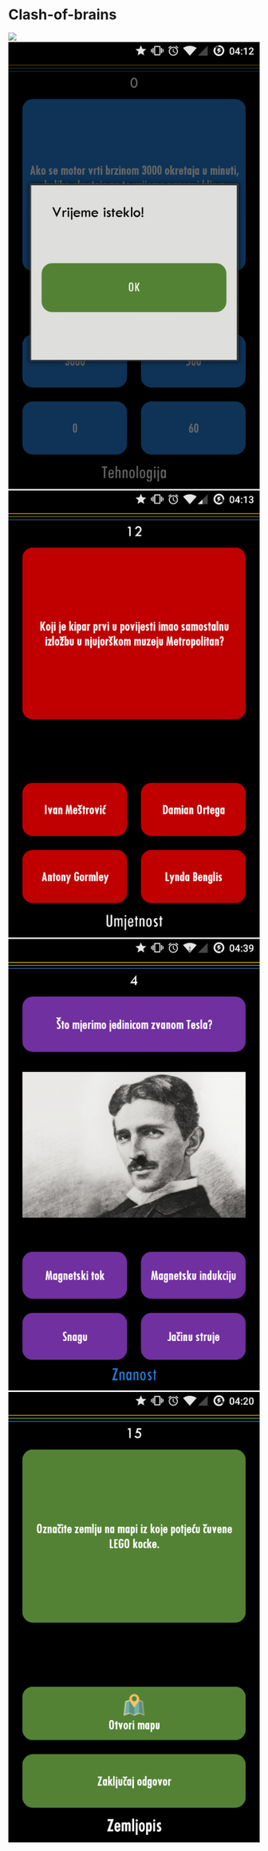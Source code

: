 # Clash-of-brains

![](./assets/asset_2.png=100x20)
![](assets/asset_3.png)
![](assets/asset_4.png)
![](assets/asset_5.png)
![](assets/asset_6.png)
